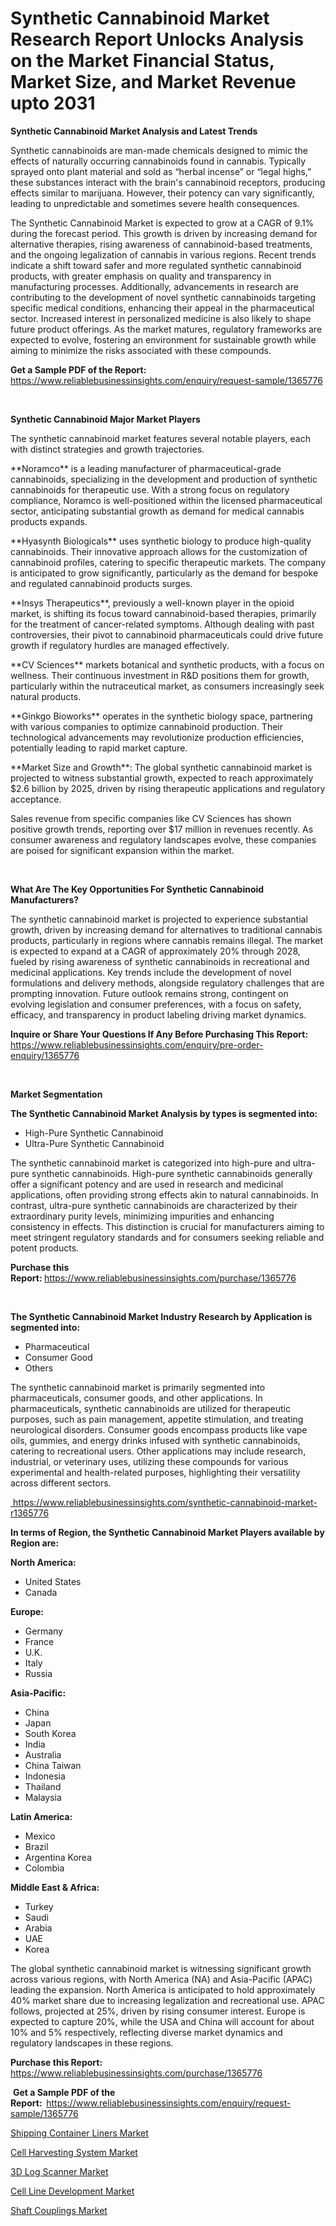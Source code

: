 <p><h1>Synthetic Cannabinoid Market Research Report Unlocks Analysis on the Market Financial Status, Market Size, and Market Revenue upto 2031</h1></p><p><strong>Synthetic Cannabinoid Market Analysis and Latest Trends</strong></p>
<p><p>Synthetic cannabinoids are man-made chemicals designed to mimic the effects of naturally occurring cannabinoids found in cannabis. Typically sprayed onto plant material and sold as “herbal incense” or “legal highs,” these substances interact with the brain's cannabinoid receptors, producing effects similar to marijuana. However, their potency can vary significantly, leading to unpredictable and sometimes severe health consequences.</p><p>The Synthetic Cannabinoid Market is expected to grow at a CAGR of 9.1% during the forecast period. This growth is driven by increasing demand for alternative therapies, rising awareness of cannabinoid-based treatments, and the ongoing legalization of cannabis in various regions. Recent trends indicate a shift toward safer and more regulated synthetic cannabinoid products, with greater emphasis on quality and transparency in manufacturing processes. Additionally, advancements in research are contributing to the development of novel synthetic cannabinoids targeting specific medical conditions, enhancing their appeal in the pharmaceutical sector. Increased interest in personalized medicine is also likely to shape future product offerings. As the market matures, regulatory frameworks are expected to evolve, fostering an environment for sustainable growth while aiming to minimize the risks associated with these compounds.</p></p>
<p><strong>Get a Sample PDF of the Report:&nbsp;</strong> <a href="https://www.reliablebusinessinsights.com/enquiry/request-sample/1365776?utm_campaign=1091&utm_medium=2&utm_source=Github&utm_content=ia&utm_term=17112024&utm_id=synthetic-cannabinoid">https://www.reliablebusinessinsights.com/enquiry/request-sample/1365776</a></p>
<p>&nbsp;</p>
<p><strong>Synthetic Cannabinoid Major Market Players</strong></p>
<p><p>The synthetic cannabinoid market features several notable players, each with distinct strategies and growth trajectories. </p><p>**Noramco** is a leading manufacturer of pharmaceutical-grade cannabinoids, specializing in the development and production of synthetic cannabinoids for therapeutic use. With a strong focus on regulatory compliance, Noramco is well-positioned within the licensed pharmaceutical sector, anticipating substantial growth as demand for medical cannabis products expands.</p><p>**Hyasynth Biologicals** uses synthetic biology to produce high-quality cannabinoids. Their innovative approach allows for the customization of cannabinoid profiles, catering to specific therapeutic markets. The company is anticipated to grow significantly, particularly as the demand for bespoke and regulated cannabinoid products surges.</p><p>**Insys Therapeutics**, previously a well-known player in the opioid market, is shifting its focus toward cannabinoid-based therapies, primarily for the treatment of cancer-related symptoms. Although dealing with past controversies, their pivot to cannabinoid pharmaceuticals could drive future growth if regulatory hurdles are managed effectively.</p><p>**CV Sciences** markets botanical and synthetic products, with a focus on wellness. Their continuous investment in R&D positions them for growth, particularly within the nutraceutical market, as consumers increasingly seek natural products.</p><p>**Ginkgo Bioworks** operates in the synthetic biology space, partnering with various companies to optimize cannabinoid production. Their technological advancements may revolutionize production efficiencies, potentially leading to rapid market capture.</p><p>**Market Size and Growth**: The global synthetic cannabinoid market is projected to witness substantial growth, expected to reach approximately $2.6 billion by 2025, driven by rising therapeutic applications and regulatory acceptance. </p><p>Sales revenue from specific companies like CV Sciences has shown positive growth trends, reporting over $17 million in revenues recently. As consumer awareness and regulatory landscapes evolve, these companies are poised for significant expansion within the market.</p></p>
<p>&nbsp;</p>
<p><strong>What Are The Key Opportunities For Synthetic Cannabinoid Manufacturers?</strong></p>
<p><p>The synthetic cannabinoid market is projected to experience substantial growth, driven by increasing demand for alternatives to traditional cannabis products, particularly in regions where cannabis remains illegal. The market is expected to expand at a CAGR of approximately 20% through 2028, fueled by rising awareness of synthetic cannabinoids in recreational and medicinal applications. Key trends include the development of novel formulations and delivery methods, alongside regulatory challenges that are prompting innovation. Future outlook remains strong, contingent on evolving legislation and consumer preferences, with a focus on safety, efficacy, and transparency in product labeling driving market dynamics.</p></p>
<p><strong>Inquire or Share Your Questions If Any Before Purchasing This Report:</strong> <a href="https://www.reliablebusinessinsights.com/enquiry/pre-order-enquiry/1365776?utm_campaign=1091&utm_medium=2&utm_source=Github&utm_content=ia&utm_term=17112024&utm_id=synthetic-cannabinoid">https://www.reliablebusinessinsights.com/enquiry/pre-order-enquiry/1365776</a></p>
<p>&nbsp;</p>
<p><strong>Market Segmentation</strong></p>
<p><strong>The Synthetic Cannabinoid Market Analysis by types is segmented into:</strong></p>
<p><ul><li>High-Pure Synthetic Cannabinoid</li><li>Ultra-Pure Synthetic Cannabinoid</li></ul></p>
<p><p>The synthetic cannabinoid market is categorized into high-pure and ultra-pure synthetic cannabinoids. High-pure synthetic cannabinoids generally offer a significant potency and are used in research and medicinal applications, often providing strong effects akin to natural cannabinoids. In contrast, ultra-pure synthetic cannabinoids are characterized by their extraordinary purity levels, minimizing impurities and enhancing consistency in effects. This distinction is crucial for manufacturers aiming to meet stringent regulatory standards and for consumers seeking reliable and potent products.</p></p>
<p><strong>Purchase this Report:&nbsp;</strong><a href="https://www.reliablebusinessinsights.com/purchase/1365776?utm_campaign=1091&utm_medium=2&utm_source=Github&utm_content=ia&utm_term=17112024&utm_id=synthetic-cannabinoid">https://www.reliablebusinessinsights.com/purchase/1365776</a></p>
<p>&nbsp;</p>
<p><strong>The Synthetic Cannabinoid Market Industry Research by Application is segmented into:</strong></p>
<p><ul><li>Pharmaceutical</li><li>Consumer Good</li><li>Others</li></ul></p>
<p><p>The synthetic cannabinoid market is primarily segmented into pharmaceuticals, consumer goods, and other applications. In pharmaceuticals, synthetic cannabinoids are utilized for therapeutic purposes, such as pain management, appetite stimulation, and treating neurological disorders. Consumer goods encompass products like vape oils, gummies, and energy drinks infused with synthetic cannabinoids, catering to recreational users. Other applications may include research, industrial, or veterinary uses, utilizing these compounds for various experimental and health-related purposes, highlighting their versatility across different sectors.</p></p>
<p><a href="https://www.reliablebusinessinsights.com/synthetic-cannabinoid-market-r1365776?utm_campaign=1091&utm_medium=2&utm_source=Github&utm_content=ia&utm_term=17112024&utm_id=synthetic-cannabinoid">&nbsp;https://www.reliablebusinessinsights.com/synthetic-cannabinoid-market-r1365776</a></p>
<p><strong>In terms of Region, the Synthetic Cannabinoid Market Players available by Region are:</strong></p>
<p>
    <p> <strong> North America: </strong>
        <ul>
            <li>United States</li>
            <li>Canada</li>
        </ul>
        </p> 
    <p> <strong> Europe: </strong>
        <ul>
            <li>Germany</li>
            <li>France</li>
            <li>U.K.</li>
            <li>Italy</li>
            <li>Russia</li>
        </ul>
        </p> 
    <p> <strong> Asia-Pacific: </strong>
        <ul>
            <li>China</li>
            <li>Japan</li>
            <li>South Korea</li>
            <li>India</li>
            <li>Australia</li>
            <li>China Taiwan</li>
            <li>Indonesia</li>
            <li>Thailand</li>
            <li>Malaysia</li>
        </ul>
        </p> 
    <p> <strong> Latin America: </strong>
        <ul>
            <li>Mexico</li>
            <li>Brazil</li>
            <li>Argentina Korea</li>
            <li>Colombia</li>
        </ul>
        </p> 
    <p> <strong> Middle East & Africa: </strong>
        <ul>
            <li>Turkey</li>
            <li>Saudi</li>
            <li>Arabia</li>
            <li>UAE</li>
            <li>Korea</li>
        </ul>
    </p>
    </p>
<p><p>The global synthetic cannabinoid market is witnessing significant growth across various regions, with North America (NA) and Asia-Pacific (APAC) leading the expansion. North America is anticipated to hold approximately 40% market share due to increasing legalization and recreational use. APAC follows, projected at 25%, driven by rising consumer interest. Europe is expected to capture 20%, while the USA and China will account for about 10% and 5% respectively, reflecting diverse market dynamics and regulatory landscapes in these regions.</p></p>
<p><strong>Purchase this Report: </strong><a href="https://www.reliablebusinessinsights.com/purchase/1365776?utm_campaign=1091&utm_medium=2&utm_source=Github&utm_content=ia&utm_term=17112024&utm_id=synthetic-cannabinoid">https://www.reliablebusinessinsights.com/purchase/1365776</a></p>
<p>&nbsp;<strong>Get a Sample PDF of the Report:&nbsp;&nbsp;</strong><a href="https://www.reliablebusinessinsights.com/enquiry/request-sample/1365776?utm_campaign=1091&utm_medium=2&utm_source=Github&utm_content=ia&utm_term=17112024&utm_id=synthetic-cannabinoid">https://www.reliablebusinessinsights.com/enquiry/request-sample/1365776</a></p>
<p><strong></strong></p>
<p><p><a href="https://www.linkedin.com/pulse/unveiling-market-trends-global-shipping-container-liners-iv3ic?utm_campaign=1091&utm_medium=2&utm_source=Github&utm_content=ia&utm_term=17112024&utm_id=synthetic-cannabinoid">Shipping Container Liners Market</a></p><p><a href="https://issuu.com/reportprime-2/docs/cell-harvesting-system-market-size-_376447d29039ef?utm_campaign=1091&utm_medium=2&utm_source=Github&utm_content=ia&utm_term=17112024&utm_id=synthetic-cannabinoid">Cell Harvesting System Market</a></p><p><a href="https://github.com/MariaWashington76/Market-Research-Report-List-1/blob/main/3d-log-scanner-market.md?utm_campaign=1091&utm_medium=2&utm_source=Github&utm_content=ia&utm_term=17112024&utm_id=synthetic-cannabinoid">3D Log Scanner Market</a></p><p><a href="https://issuu.com/reportprime-2/docs/cell-line-development-market-size-2_ad8931536ee516?utm_campaign=1091&utm_medium=2&utm_source=Github&utm_content=ia&utm_term=17112024&utm_id=synthetic-cannabinoid">Cell Line Development Market</a></p><p><a href="https://www.linkedin.com/pulse/shaft-couplings-market-report-product-type-end-use-application-u9ubf?utm_campaign=1091&utm_medium=2&utm_source=Github&utm_content=ia&utm_term=17112024&utm_id=synthetic-cannabinoid">Shaft Couplings Market</a></p></p>